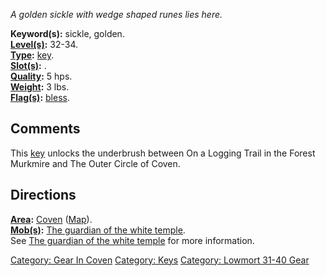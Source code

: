 *A golden sickle with wedge shaped runes lies here.*

**Keyword(s):** sickle, golden.  
**[Level(s)](Object_Level "wikilink"):** 32-34.  
**[Type](:Category:_Object_Types "wikilink"):**
[key](:Category:_Keys "wikilink").  
**[Slot(s)](Object_Slots "wikilink"):** <held>.  
**[Quality](Object_Quality "wikilink"):** 5 hps.  
**[Weight](Object_Weight "wikilink"):** 3 lbs.  
**[Flag(s)](:Category:_Object_Flags "wikilink"):**
[bless](Bless_Flag "wikilink").  

## Comments

This [key](:Category:_Keys "wikilink") unlocks the underbrush between On
a Logging Trail in the Forest Murkmire and The Outer Circle of Coven.

## Directions

**[Area](:Category:_Areas "wikilink"):**
[Coven](:Category:_Coven "wikilink") ([Map](Coven_Map "wikilink")).  
**[Mob(s)](:Category:_Mobs "wikilink"):** [The guardian of the white
temple](Guardian_Of_The_White_Temple "wikilink").  
See [The guardian of the white
temple](Guardian_Of_The_White_Temple "wikilink") for more information.  

[Category: Gear In Coven](Category:_Gear_In_Coven "wikilink") [Category:
Keys](Category:_Keys "wikilink") [Category: Lowmort 31-40
Gear](Category:_Lowmort_31-40_Gear "wikilink")
